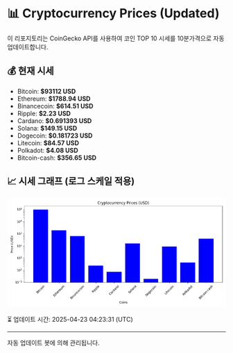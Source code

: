 
# 📊 Cryptocurrency Prices (Updated)

이 리포지토리는 CoinGecko API를 사용하여 코인 TOP 10 시세를 10분가격으로 자동 업데이트합니다.

## 💰 현재 시세
- Bitcoin: **$93112 USD**
- Ethereum: **$1788.94 USD**
- Binancecoin: **$614.51 USD**
- Ripple: **$2.23 USD**
- Cardano: **$0.691393 USD**
- Solana: **$149.15 USD**
- Dogecoin: **$0.181723 USD**
- Litecoin: **$84.57 USD**
- Polkadot: **$4.08 USD**
- Bitcoin-cash: **$356.65 USD**

## 📈 시세 그래프 (로그 스케일 적용)
![Crypto Prices](crypto_prices.png)

⏳ 업데이트 시간: 2025-04-23 04:23:31 (UTC)

---
자동 업데이트 봇에 의해 관리됩니다.
